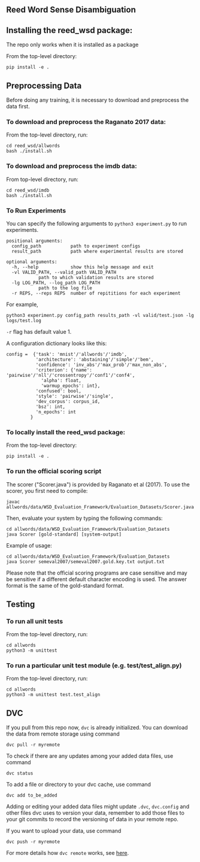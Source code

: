 Reed Word Sense Disambiguation
------------------------------

## Installing the reed_wsd package:
The repo only works when it is installed as a package

From the top-level directory:

    pip install -e .

## Preprocessing Data
Before doing any training, it is necessary to download and preprocess the data first.
### To download and preprocess the Raganato 2017 data:

From the top-level directory, run:

    cd reed_wsd/allwords
    bash ./install.sh

### To download and preprocess the imdb data:

From top-level directory, run:

    cd reed_wsd/imdb
    bash ./install.sh

### To Run Experiments
You can specify the following arguments to `python3 experiment.py` to run experiments.

	positional arguments:
	  config_path           path to experiment configs
	  result_path           path where experimental results are stored

	optional arguments:
	  -h, --help            show this help message and exit
	  -vl VALID_PATH, --valid_path VALID_PATH
				path to which validation results are stored
	  -lg LOG_PATH, --log_path LOG_PATH
				path to the log file
	  -r REPS, --reps REPS  number of repititions for each experiment

    
For example,

    python3 experiment.py config_path results_path -vl valid/test.json -lg logs/test.log

`-r` flag has default value 1.

A configuration dictionary looks like this:

    config =  {'task': 'mnist'/'allwords'/'imdb',
               'architecture': 'abstaining'/'simple'/'bem',
               'confidence': 'inv_abs'/'max_prob'/'max_non_abs',
               'criterion': {'name': 'pairwise'/'nll'/'crossentropy'/'conf1'/'conf4',
			     'alpha': float,
			     'warmup_epochs': int},
               'confused': bool,
               'style': 'pairwise'/'single',
               'dev_corpus': corpus_id,
               'bsz': int,
               'n_epochs': int
             }

### To locally install the reed_wsd package:

From the top-level directory:

    pip install -e .

### To run the official scoring script

The scorer ("Scorer.java") is provided by Raganato et al (2017).
To use the scorer, you first need to compile:

	javac allwords/data/WSD_Evaluation_Framework/Evaluation_Datasets/Scorer.java

Then, evaluate your system by typing the following commands: 

    cd allwords/data/WSD_Evaluation_Framework/Evaluation_Datasets
    java Scorer [gold-standard] [system-output]

Example of usage:

	cd allwords/data/WSD_Evaluation_Framework/Evaluation_Datasets
	java Scorer semeval2007/semeval2007.gold.key.txt output.txt

Please note that the official scoring programs are case sensitive and may be
sensitive if a different default character encoding is used.  The answer
format is the same of the gold-standard format. 

## Testing
### To run all unit tests

From the top-level directory, run: 
    
    cd allwords
    python3 -m unittest

### To run a particular unit test module (e.g. test/test_align.py)

From the top-level directory, run:

    cd allwords
    python3 -m unittest test.test_align
    
## DVC

If you pull from this repo now, `dvc` is already initialized.
You can download the data from remote storage using command

	dvc pull -r myremote

To check if there are any updates among your added data files, use command

	dvc status

To add a file or directory to your dvc cache, use command

	dvc add to_be_added

Adding or editing your added data files might update `.dvc`, `dvc.config` and other
files dvc uses to version your data, remember to add those files to your git commits
to record the versioning of data in your remote repo.

If you want to upload your data, use command

	dvc push -r myremote

For more details how `dvc remote` works, see [here](https://dvc.org/doc/command-reference/remote#remote).

    
